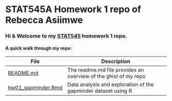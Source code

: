 # STAT545A Homework 1 repo of Rebecca Asiimwe 

### Hi & Welcome to my [STAT545](https://github.com/STAT545-UBC) homework 1 repo. 

#### A quick walk through my repo:

|   **File**   | **Description** |
|----------------|------------|
|[README.md](https://github.com/STAT545-UBC-students/hw01-rasiimwe/blob/master/README.md)|The readme.md file provides an overview of the ghist of my repo |
|[hw01_gapminder.Rmd](https://github.com/STAT545-UBC-students/hw01-rasiimwe/blob/master/hw01_gapminder.Rmd)      | Data analysis and exploration of the gapminder dataset using R   |


